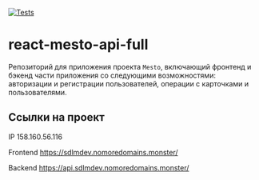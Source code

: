 [![Tests](../../actions/workflows/tests.yml/badge.svg)](../../actions/workflows/tests-13-sprint.yml)
# react-mesto-api-full
Репозиторий для приложения проекта `Mesto`, включающий фронтенд и бэкенд части приложения со следующими возможностями: авторизации и регистрации пользователей, операции с карточками и пользователями.

## Ссылки на проект

IP 158.160.56.116

Frontend https://sdlmdev.nomoredomains.monster/

Backend https://api.sdlmdev.nomoredomains.monster/

